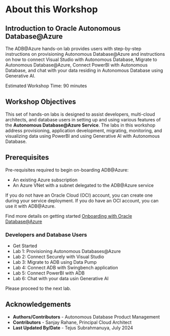 # About this Workshop

## Introduction to Oracle Autonomous Database@Azure
The ADB@Azure hands-on lab provides users with step-by-step instructions on provisioning Autonomous Database@Azure and instructions on how to connect Visual Studio with Autonomous Database, Migrate to Autonomous Database@Azure, Connect PowerBI with Autonomous Database, and chat with your data residing in Autonomous Database using Generative AI. 


Estimated Workshop Time: 90 minutes

## Workshop Objectives
This set of hands-on labs is designed to assist developers, multi-cloud architects, and database users in setting up and using various features of the **Autonomous Database@Azure Service**. The labs in this workshop address provisioning, application development, migrating, monitoring, and visualizing data using PowerBI and using Generative AI with Autonomous Database.

## Prerequisites
Pre-requisites required to begin on-boarding ADB@Azure:
- An existing Azure subscription
- An Azure VNet with a subnet delegated to the ADB@Azure service

If you do not have an Oracle Cloud (OCI) account, you can create one during your service deployment. If you do have an OCI account, you can use it with ADB@Azure.


Find more details on getting started [Onboarding with Oracle Database@Azure](https://docs.oracle.com/en-us/iaas/Content/multicloud/oaaonboard.htm)


### Developers and Database Users

* Get Started
* Lab 1: Provisioning Autonomous Databases@Azure
* Lab 2: Connect Securely with Visual Studio
* Lab 3: Migrate to ADB using Data Pump
* Lab 4: Connect ADB with Swingbench application
* Lab 5: Connect PowerBI with ADB
* Lab 6: Chat with your data usin Generative AI

Please proceed to the next lab.

## Acknowledgements
- **Authors/Contributors** - Autonomous Database Product Management
- **Contributors** - Sanjay Rahane, Principal Cloud Architect
- **Last Updated By/Date** - Tejus Subrahmanuya, July 2024